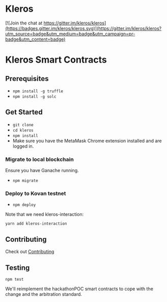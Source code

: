 # Kleros

[![Join the chat at https://gitter.im/kleros/kleros](https://badges.gitter.im/kleros/kleros.svg)](https://gitter.im/kleros/kleros?utm_source=badge&utm_medium=badge&utm_campaign=pr-badge&utm_content=badge)

# Kleros Smart Contracts

## Prerequisites
* `npm install -g truffle`
* `npm install -g solc`

## Get Started
* `git clone`
* `cd kleros`
* `npm install`
* Make sure you have the MetaMask Chrome extension installed and are logged in.

### Migrate to local blockchain
Ensure you have Ganache running.
* `npm migrate`

### Deploy to Kovan testnet
* `npm deploy`

Note that we need kleros-interaction:
```
yarn add kleros-interaction
```

## Contributing
Check out [Contributing](CONTRIBUTING.md)

## Testing
`npm test`

We'll reimplement the hackathonPOC smart contracts to cope with the change and the arbitration standard.
